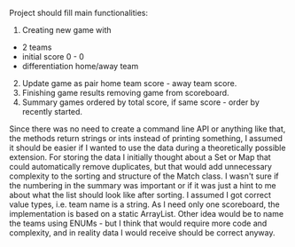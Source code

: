 Project should fill main functionalities:

1. Creating new game with

- 2 teams
- initial score 0 - 0
- differentiation home/away team

2. Update game as pair home team score - away team score.
3. Finishing game results removing game from scoreboard.
4. Summary games ordered by total score, if same score - order by recently started.

Since there was no need to create a command line API or anything like that, the methods return strings or ints instead
of printing something,
I assumed it should be easier if I wanted to use the data during a theoretically possible extension.
For storing the data I initially thought about a Set or Map that could automatically remove duplicates,
but that would add unnecessary complexity to the sorting and structure of the Match class.
I wasn't sure if the numbering in the summary was important or if it was just a hint to me about what the list should
look like after sorting. I assumed I got correct value types, i.e. team name is a string.
As I need only one scoreboard, the implementation is based on a static ArrayList.
Other idea would be to name the teams using ENUMs - but I think that would require more code and complexity,
and in reality data I would receive should be correct anyway. 